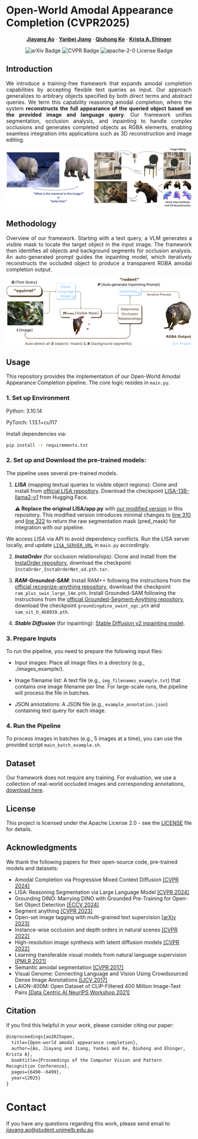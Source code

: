 # Open-World Amodal Appearance Completion (CVPR2025)

<p align="center">
  <p align="center" margin-bottom="0px">
    <a href="https://jiayangao.github.io/"><strong>Jiayang Ao</strong></a>
    ·
    <a href="https://cis.unimelb.edu.au/research/artificial-intelligence/ai-students/artificial-intelligence/yanbei-jiang"><strong>Yanbei Jiang</strong></a>
    ·
    <a href="https://research.monash.edu/en/persons/qiuhong-ke/"><strong>Qiuhong Ke</strong></a>
    ·
    <a href="http://www.kehinger.com/"><strong>Krista A. Ehinger</strong></a>
    <p align="center">
    <a href="https://arxiv.org/abs/2411.13019" style="text-decoration:none;">
      <img src="https://img.shields.io/badge/arXiv-2411.13019-b31b1b.svg" alt="arXiv Badge">
    </a>
    <a href="https://cvpr.thecvf.com/virtual/2025/poster/35148" style="text-decoration:none;">
      <img src="https://img.shields.io/badge/Pub-CVPR'25-blue" alt="CVPR Badge">
    </a>
    <a href="https://opensource.org/license/apache-2-0" style="text-decoration:none;">
      <img src="https://img.shields.io/badge/License-Apache 2.0-yellow.svg" alt="apache-2-0 License Badge">
    </a>
  </p>
</p>

## Introduction
<p align="justify">
We introduce a training-free framework that expands amodal completion capabilities by accepting flexible text queries as input. Our approach generalizes to arbitrary objects specified by both direct terms and abstract queries. We term this capability reasoning amodal completion, where the system <strong>reconstructs the full appearance of the queried object based on the provided image and language query</strong>. Our framework unifies segmentation, occlusion analysis, and inpainting to handle complex occlusions and generates completed objects as RGBA elements, enabling seamless integration into applications such as 3D reconstruction and image editing.
</p>


![](figure/intro.png)

## Methodology
<p align="justify">
Overview of our framework. Starting with a text query, a VLM generates a visible mask to locate the target object in the input image. The framework then identifies all objects and background segments for occlusion analysis. An auto-generated prompt guides the inpainting model, which iteratively reconstructs the occluded object to produce a transparent RGBA amodal completion output.
</p>

![](figure/method.png)

## Usage
This repository provides the implementation of our Open-World Amodal Appearance Completion pipeline. The core logic resides in `main.py`.

### 1. Set up Environment
Python: 3.10.14

PyTorch: 1.13.1+cu117

Install dependencies via:

```bash
pip install -r requirements.txt
```
### 2. Set up and Download the pre-trained models:
The pipeline uses several pre-trained models. 

1. ***LISA*** (mapping textual queries to visible object regions): Clone and install from [official LISA repository](https://github.com/dvlab-research/LISA). Download the checkpoint [LISA-13B-llama2-v1](https://huggingface.co/xinlai/LISA-13B-llama2-v1) from Hugging Face.

   **⚠️ Replace the original LISA/app.py**  with [our modified version](https://github.com/saraao/amodal/blob/main/LISA/app.py) in this repository. This modified version introduces minimal changes to [line 310](https://github.com/saraao/amodal/blob/main/LISA/app.py#L310) and [line 322](https://github.com/saraao/amodal/blob/main/LISA/app.py#L322) to return the raw segmentation mask (pred_mask) for integration with our pipeline.

We access LISA via API to avoid dependency conflicts. Run the LISA server locally, and update [`LISA_SERVER_URL`](https://github.com/saraao/amodal/blob/main/main.py#L66) in `main.py` accordingly.

2. ***InstaOrder*** (for occlusion relationships): Clone and install from the [InstaOrder repository](https://github.com/POSTECH-CVLab/InstaOrder), download the checkpoint `InstaOrder_InstaOrderNet_od.pth.tar`.

3. ***RAM-Grounded-SAM***: Install RAM++ following the instructions from the [official recognize-anything repository](https://github.com/xinyu1205/recognize-anything), download the checkpoint `ram_plus_swin_large_14m.pth`. Install Grounded-SAM following the instructions from the [official Grounded-Segment-Anything repository](https://github.com/IDEA-Research/Grounded-Segment-Anything), download the checkpoint `groundingdino_swint_ogc.pth` and `sam_vit_h_4b8939.pth`.

4. ***Stable Diffusion*** (for inpainting): [Stable Diffusion v2 inpainting model](https://huggingface.co/stabilityai/stable-diffusion-2-inpainting).

### 3. Prepare Inputs

To run the pipeline, you need to prepare the following input files:
- Input images: Place all image files in a directory (e.g., ./images_example/).

- Image filename list: A text file (e.g., `img_filenames_example.txt`) that contains one image filename per line. For large-scale runs, the pipeline will process the file in batches.

- JSON annotations: A JSON file (e.g., `example_annotation.json`) containing text query for each image.

### 4. Run the Pipeline

To process images in batches (e.g., 5 images at a time), you can use the provided script `main_batch_example.sh`.

## Dataset 

Our framework does not require any training. For evaluation, we use a collection of real-world occluded images and corresponding annotations, [download here](https://forms.gle/AQCPVRnzFfB449KfA).

## License

This project is licensed under the Apache License 2.0 - see the [LICENSE](https://github.com/saraao/amodal/blob/main/LICENSE) file for details.

## Acknowledgments

We thank the following papers for their open-source code, pre-trained models and datasets:
- Amodal Completion via Progressive Mixed Context Diffusion [[CVPR 2024]](https://github.com/k8xu/amodal)
- LISA: Reasoning Segmentation via Large Language Model [[CVPR 2024]](https://github.com/dvlab-research/LISA)  
- Grounding DINO: Marrying DINO with Grounded Pre-Training for Open-Set Object Detection [[ECCV 2024]](https://github.com/IDEA-Research/GroundingDINO)
- Segment anything [[CVPR 2023]](https://github.com/facebookresearch/segment-anything)
- Open-set image tagging with multi-grained text supervision [[arXiv 2023]](https://github.com/xinyu1205/recognize-anything)
- Instance-wise occlusion and depth orders in natural scenes [[CVPR 2022]](https://github.com/POSTECH-CVLab/InstaOrder)
- High-resolution image synthesis with latent diffusion models [[CVPR 2022]](https://openaccess.thecvf.com/content/CVPR2022/papers/Rombach_High-Resolution_Image_Synthesis_With_Latent_Diffusion_Models_CVPR_2022_paper.pdf)
- Learning transferable visual models from natural language supervision [[PMLR 2021]](https://proceedings.mlr.press/v139/radford21a/radford21a.pdf)
- Semantic amodal segmentation [[CVPR 2017]](https://openaccess.thecvf.com/content_cvpr_2017/papers/Zhu_Semantic_Amodal_Segmentation_CVPR_2017_paper.pdf)
- Visual Genome: Connecting Language and Vision Using Crowdsourced Dense Image Annotations [[IJCV 2017]](https://dl.acm.org/doi/10.1007/s11263-016-0981-7)
- LAION-400M: Open Dataset of CLIP-Filtered 400 Million Image-Text Pairs [[Data Centric AI NeurIPS Workshop 2021]](https://laion.ai/blog/laion-400-open-dataset/)

## Citation

If you find this helpful in your work, please consider citing our paper:
```
@inproceedings{ao2025open,
  title={Open-world amodal appearance completion},
  author={Ao, Jiayang and Jiang, Yanbei and Ke, Qiuhong and Ehinger, Krista A},
  booktitle={Proceedings of the Computer Vision and Pattern Recognition Conference},
  pages={6490--6499},
  year={2025}
}
```

# Contact
If you have any questions regarding this work, please send email to jiayang.ao@student.unimelb.edu.au.

